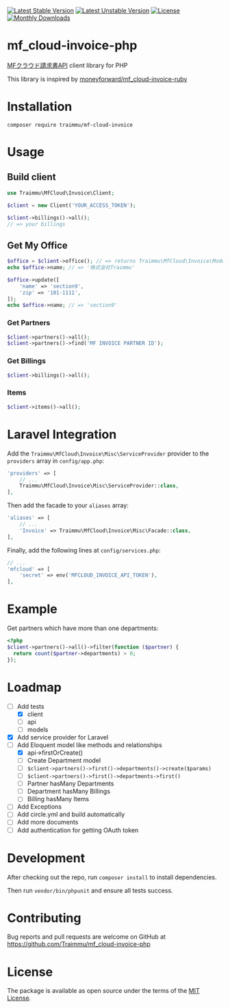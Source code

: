 <!-- <?php -->

[![Latest Stable Version](https://poser.pugx.org/traimmu/mf-cloud-invoice/v/stable)](https://packagist.org/packages/traimmu/mf-cloud-invoice)
[![Latest Unstable Version](https://poser.pugx.org/traimmu/mf-cloud-invoice/v/unstable)](https://packagist.org/packages/traimmu/mf-cloud-invoice)
[![License](https://poser.pugx.org/traimmu/mf-cloud-invoice/license)](https://packagist.org/packages/traimmu/mf-cloud-invoice)
[![Monthly Downloads](https://poser.pugx.org/traimmu/mf-cloud-invoice/d/monthly)](https://packagist.org/packages/traimmu/mf-cloud-invoice)

# mf_cloud-invoice-php

[MFクラウド請求書API](https://github.com/moneyforward/invoice-api-doc) client library for PHP

This library is inspired by [moneyforward/mf_cloud-invoice-ruby](https://github.com/moneyforward/mf_cloud-invoice-ruby)

# Installation

```
composer require traimmu/mf-cloud-invoice
```

# Usage

## Build client

```php
use Traimmu\MfCloud\Invoice\Client;

$client = new Client('YOUR_ACCESS_TOKEN');

$client->billings()->all();
// => your billings
```

## Get My Office

```php
$office = $client->office(); // => returns Traimmu\MfCloud\Invoice\Models\Office instance
echo $office->name; // => '株式会社Traimmu'

$office->update([
    'name' => 'section9',
    'zip' => '101-1111',
]);
echo $office->name; // => 'section9'
```

### Get Partners

```php
$client->partners()->all();
$client->partners()->find('MF INVOICE PARTNER ID');
```

### Get Billings

```php
$client->billings()->all();
```

### Items

```php
$client->items()->all();
```

<!-- ## Errors -->

# Laravel Integration

Add the `Traimmu\MfCloud\Invoice\Misc\ServiceProvider` provider to the `providers` array in `config/app.php`:

```php
'providers' => [
    // ...
    Traimmu\MfCloud\Invoice\Misc\ServiceProvider::class,
],
```

Then add the facade to your `aliases` array:

```php
'aliases' => [
    // ...
    'Invoice' => Traimmu\MfCloud\Invoice\Misc\Facade::class,
],
```

Finally, add the following lines at `config/services.php`:

```php
// ...
'mfcloud' => [
    'secret' => env('MFCLOUD_INVOICE_API_TOKEN'),
],
```

# Example

Get partners which have more than one departments:

```php
<?php
$client->partners()->all()->filter(function ($partner) {
  return count($partner->departments) > 0;
});
```

# Loadmap

- [ ] Add tests
  - [x] client
  - [ ] api
  - [ ] models
- [x] Add service provider for Laravel
- [ ] Add Eloquent model like methods and relationships
  - [x] api->firstOrCreate()
  - [ ] Create Department model
  - [ ] `$client->partners()->first()->departments()->create($params)`
  - [ ] `$client->partners()->first()->departments->first()`
  - [ ] Partner hasMany Departments
  - [ ] Department hasMany Billings
  - [ ] Billing hasMany Items
- [ ] Add Exceptions
- [ ] Add circle.yml and build automatically
- [ ] Add more documents
- [ ] Add authentication for getting OAuth token

# Development

After checking out the repo, run `composer install` to install dependencies.

Then run `vendor/bin/phpunit` and ensure all tests success.

# Contributing

Bug reports and pull requests are welcome on GitHub at https://github.com/Traimmu/mf_cloud-invoice-php

# License

The package is available as open source under the terms of the [MIT License](http://opensource.org/licenses/MIT).


